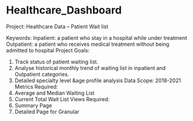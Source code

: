 # Healthcare_Dashboard
Project: Healthcare Data – Patient Wait list 

Keywords:
Inpatient: a patient who stay in a hospital while under treatment
Outpatient: a patient who receives medical treatment without being admitted to hospital
Project Goals:
1.	Track status of patient waiting list.
2.	Analyse historical monthly trend of waiting list in inpatient and Outpatient categories.
3.	Detailed specialty level &age profile analysis
Data Scope:
2018-2021
Metrics Required:
1.	Average and Median Waiting List
2.	Current Total Wait List
Views Required:
1.	Summary Page
2.	Detailed Page for Granular

